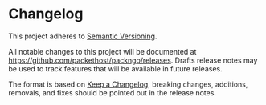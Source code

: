 # Changelog

This project adheres to [Semantic
Versioning](http://semver.org/spec/v2.0.0.html).

All notable changes to this project will be documented at
<https://github.com/packethost/packngo/releases>. Drafts release notes may be
used to track features that will be available in future releases.

The format is based on [Keep a Changelog](http://keepachangelog.com/en/1.0.0/),
breaking changes, additions, removals, and fixes should be pointed out in the
release notes.
